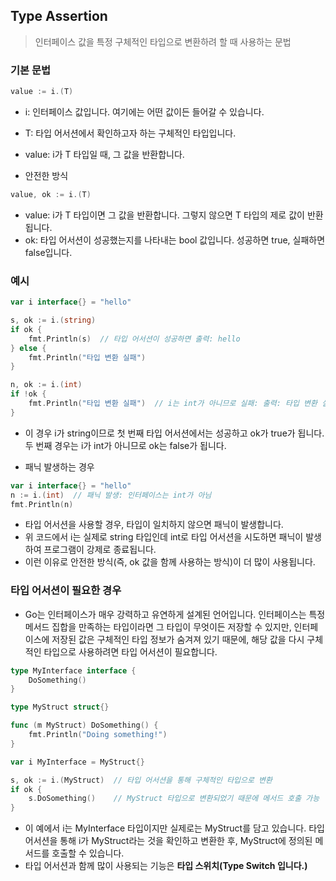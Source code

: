 ## Type Assertion
> 인터페이스 값을 특정 구체적인 타입으로 변환하려 할 때 사용하는 문법


### 기본 문법
```go
value := i.(T)
```
- i: 인터페이스 값입니다. 여기에는 어떤 값이든 들어갈 수 있습니다.
- T: 타입 어서션에서 확인하고자 하는 구체적인 타입입니다.
- value: i가 T 타입일 때, 그 값을 반환합니다.

- 안전한 방식
```go
value, ok := i.(T)
```
- value: i가 T 타입이면 그 값을 반환합니다. 그렇지 않으면 T 타입의 제로 값이 반환됩니다.
- ok: 타입 어서션이 성공했는지를 나타내는 bool 값입니다. 성공하면 true, 실패하면 false입니다.

### 예시

```go
var i interface{} = "hello"

s, ok := i.(string)
if ok {
    fmt.Println(s)  // 타입 어서션이 성공하면 출력: hello
} else {
    fmt.Println("타입 변환 실패")
}

n, ok := i.(int)
if !ok {
    fmt.Println("타입 변환 실패")  // i는 int가 아니므로 실패: 출력: 타입 변환 실패
}
```
- 이 경우 i가 string이므로 첫 번째 타입 어서션에서는 성공하고 ok가 true가 됩니다. 두 번째 경우는 i가 int가 아니므로 ok는 false가 됩니다.

- 패닉 발생하는 경우
```go
var i interface{} = "hello"
n := i.(int)  // 패닉 발생: 인터페이스는 int가 아님
fmt.Println(n)

```
- 타입 어서션을 사용할 경우, 타입이 일치하지 않으면 패닉이 발생합니다.
- 위 코드에서 i는 실제로 string 타입인데 int로 타입 어서션을 시도하면 패닉이 발생하여 프로그램이 강제로 종료됩니다.
- 이런 이유로 안전한 방식(즉, ok 값을 함께 사용하는 방식)이 더 많이 사용됩니다.


### 타입 어서션이 필요한 경우
- Go는 인터페이스가 매우 강력하고 유연하게 설계된 언어입니다. 인터페이스는 특정 메서드 집합을 만족하는 타입이라면 그 타입이 무엇이든 저장할 수 있지만, 인터페이스에 저장된 값은 구체적인 타입 정보가 숨겨져 있기 때문에, 해당 값을 다시 구체적인 타입으로 사용하려면 타입 어서션이 필요합니다.

```go
type MyInterface interface {
    DoSomething()
}

type MyStruct struct{}

func (m MyStruct) DoSomething() {
    fmt.Println("Doing something!")
}

var i MyInterface = MyStruct{}

s, ok := i.(MyStruct)  // 타입 어서션을 통해 구체적인 타입으로 변환
if ok {
    s.DoSomething()    // MyStruct 타입으로 변환되었기 때문에 메서드 호출 가능
}
```
- 이 예에서 i는 MyInterface 타입이지만 실제로는 MyStruct를 담고 있습니다. 타입 어서션을 통해 i가 MyStruct라는 것을 확인하고 변환한 후, MyStruct에 정의된 메서드를 호출할 수 있습니다.
- 타입 어서션과 함께 많이 사용되는 기능은 **타입 스위치(Type Switch 입니다.)**